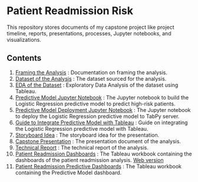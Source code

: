 # Patient Readmission Risk
This repository stores documents of my capstone project like project timeline, reports, presentations, processes, Jupyter notebooks, and visualizations.

## Contents
1. [Framing the Analysis](/01-Frame/Framing-the-Analysis.docx) : Documentation on framing the analysis.
2. [Dataset of the Analysis](/02-Data-Prep/pr_raw.csv) : The dataset sourced for the analysis.
3. [EDA of the Dataset](/03-Analyse/Patient%20Readmission%20EDA.twbx) : Exploratory Data Analysis of the dataset using Tableau.
4. [Predictive Model Jupyter Notebook](/03-Analyse/Capstone%20-%20Patient%20Readmission%20Prediction%20Model.ipynb) : The Jupyter notebook to build the Logistic Regression predictive model to predict high-risk patients.
5. [Predictive Model Deployment Jupyter Notebook](/03-Analyse/Capstone%20-%20Patient%20Readmission%20TabPy%20Deploy%20Script.ipynb) : The Jupyter notebook to deploy the Logistic Regression predictive model to TabPy server.
6. [Guide to Integrate Predictive Model with Tableau](/03-Analyse/Guide%20-%20Integrating%20the%20Predictive%20Model%20with%20Tableau%20using%20TabPy.docx) : Guide on integrating the Logistic Regression predictive model with Tableau.
7. [Storyboard Idea](/04-Communication/Storyboard%20Idea.PNG) : The storyboard idea for the presentation.
8. [Capstone Presentation](/04-Communication/Capstone%20Presentation.pptx) : The presentation document of the analysis.
9. [Technical Report](/04-Communication/Patient%20Readmission%20Analysis%20Technical%20Report.docx) : The technical report of the analysis.
10. [Patient Readmission Dashboards](/04-Communication/Patient%20Readmission%20Dashboard.twbx) : The Tableau workbook containing the dashboards of the patient readmission analysis. [Web version](https://public.tableau.com/app/profile/alex.yong/viz/PatientReadmissionDashboard_17580798596660/Dashboard3)
11. [Patient Readmission Predictive Dashboards](/04-Communication/Patient%20Readmission%20Prediction%20Dashboard.twb) : The Tableau workbook containing the Predictive Model dashboard.
